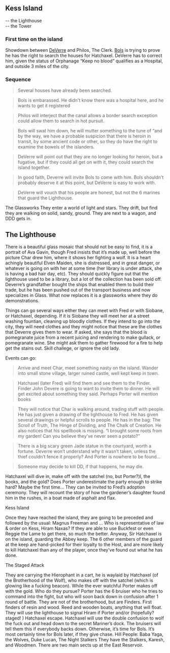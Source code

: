 ## Kess Island
 -- the Lighthouse   
 -- the Tower

### First time on the island

Showdown between [DeVerre](/p/deverre) and Philos, The Clerk. [Bols](/p/bols) is trying to prove he has the right to search the houses for Hatchaxel. DeVerre has to correct him, given the status of Orphanage “Keep no blood” qualifies as a Hospital, and outside 3 miles of the city.

### Sequence
> Several houses have already been searched.

> Bols is embarassed. He didn't know there was a hospital here, and he wants to get it registered

> Philos will interject that the canal allows a border search exception could allow them to search in hot pursuit.

> Bols will swat him down, he will mutter something to the tune of “and by the way, we have a probable suspicion that there is heroin in transit, by some ancient code or other, so they do have the right to examine the bowels of the islanders.

> DeVerre will point out that they are no longer looking for heroin, but a fugative, but if they could all get on with it, they could search the island together. 

> In good faith, Deverre will invite Bols to come with him. Bols shouldn't probably deserve it at this point, but DeVerre is easy to work with.

> DeVerre will vouch that his people are honest, but not the 6 marines that guard the Lighthouse.

The Glassworks
They enter a world of light and stars. They drift, but find they are walking on solid, sandy, ground. They are next to a wagon, and DDD gets in.


## The Lighthouse

There is a beautiful glass mosaic that should not be easy to find, it is a portrait of Ava Gavin, though Fred insists that it’s made up, well before the picture Char drew him, where it shows her fighting a wolf. It is a heart achingly beautiful Elven Maiden, she is distressed, and in great danger, or whatever is going on with her at some time (her library is under attack, she is having a bad hair day, etc). They should quickly figure out that the lighthouse used to be a library, but a lot of the collection has been sold off. Deverre’s grandfather bought the ships that enabled them to build their trade, but he has been pushed out of the transport business and now specializes in Glass. What now replaces it is a glassworks where they do demonstrations.

Things can go several ways either they can meet with Fred or with Siobane, or Hatchaxel, depending. If it is Siobane they will meet her at a street washing fountian, cleaning up bloodly clothes. If they intend to go into the city, they will need clothes and they might notice that these are the clothes that Deverre gives them to wear. If asked, she says that the blood is pomegranate juice from a recent juicing and rendering to make gullack, or pomegranate wine. She might ask them to gather firewood for a fire to help get the stains out. Skill challege, or ignore the old lady.

Events can go:
> Arrive and meet Char, meet something nasty on the island.
Wander into small stone village, larger ruined castle, well kept keep in town.

> Hatchaxel (later Fred) will find them and see them to the Finder. Finder John Devere is going to want to invite them to dinner.
He will get excited about something they said. Perhaps Porter will mention books

> They will notice that Char is walking around, trading stuff with people. He has just given a drawing of the lighthouse to Fred. He has given several drawings or helpful scrolls to people. He has in the bag: The Scroll of Truth, The  Hinge of Dividing, and The Chalk of Creation. He also notices that his spellbook is missing. “I brought some roots from my garden! Can you believe they’ve never seen a potato?”

> There is a big scary green Jade statue in the courtyard, worth a fortune. Deverre won’t understand why it wasn’t taken, unless the thief couldn’t fence it properly? And Porter is nowhere to be found…

> Someone may decide to kill DD, if that happens, he may die.

Hatchaxel will dive in, make off with the satchel (no, but Porter?)l, the books, and the gold? Does Porter underestimate the party enough to strike hard? Maybe the first time…
They can be invited to Fred’s adoption ceremony. They will recount the story of how the gardener’s daughter found him in the rushes, in a boat made of asphalt and flax.

Kess Island

Once they have reached the island, they are going to be preceded and followed by the usual: Magnus Freeman and … Who is representative of law & order on Kess, Hiram Naxas? If they are able to use Buckfest or even Reggie the Lame to get there, so much the better. Anyway, Sir Hatchaxel is on the island, guarding the Abbey keep. The 6 other members of the guard at the keep are hand-picked for their loyalty to the Host, and are more likely to kill Hatchaxel than any of the player, once they’ve found out what he has done.

The Staged Attack

They are carrying the Hierophant in a cart, he is waylaid by Hatchaxel (of the Brotherhood of the Wolf), who makes off with the satchel (which is glowing like a fucking beacon). While the ever watchful Porter makes off with the gold. Who do they pursue? Porter has the 6 bruiser who he tries to command into the fight, but who will soon back down in confusion after 1 round of battle. They are not of the brotherhood, but are Finders. First finders of resin and wood. Reed and wooden boats, anything that will float. They will use the lighthouse to signal Hiram if Porter and/or (hopefully? staged! ) Hatchaxel escape. Hatchaxel will use the double confusion to wolf the fuck out and head down to the secret Mariner’s dock. The bruisers will tell them this if everybody backs down. Otherwise, it’s time for Bols. It’s most certainly time for Bols later, if they give chase.
Hill People: Baba Yaga, the Wolves, Duke Lucan, The Night Stalkers
They have the Stalkers, Karesh, and Woodmen. There are two main sects up at the East Reservoir. 


